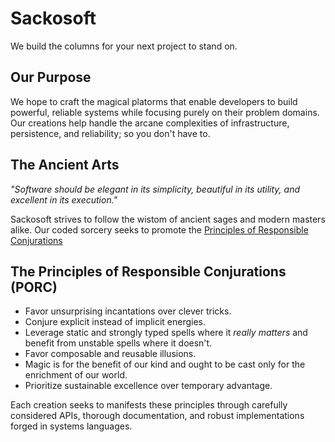 # Sackosoft

We build the columns for your next project to stand on.

## Our Purpose

We hope to craft the magical platorms that enable developers to build powerful, reliable systems while
focusing purely on their problem domains. Our creations help handle the arcane complexities of infrastructure,
persistence, and reliability; so you don't have to.

## The Ancient Arts

*"Software should be elegant in its simplicity, beautiful in its utility, and excellent in its execution."*

Sackosoft strives to follow the wistom of ancient sages and modern masters alike. Our coded sorcery seeks
to promote the [Principles of Responsible Conjurations](#the-principles-of-responsible-conjurations-porc)

## The Principles of Responsible Conjurations (PORC)

- Favor unsurprising incantations over clever tricks.
- Conjure explicit instead of implicit energies.
- Leverage static and strongly typed spells where it *really matters* and benefit from unstable spells where it doesn't.
- Favor composable and reusable illusions.
- Magic is for the benefit of our kind and ought to be cast only for the enrichment of our world.
- Prioritize sustainable excellence over temporary advantage.

Each creation seeks to manifests these principles through carefully considered APIs, thorough documentation,
and robust implementations forged in systems languages.

